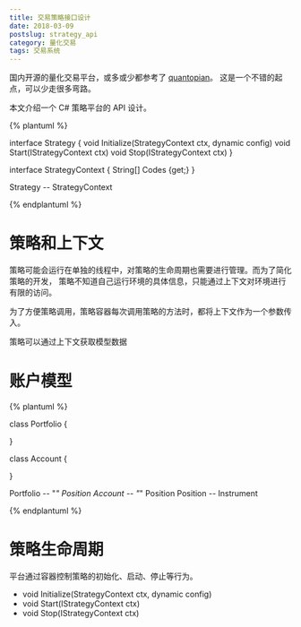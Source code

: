 ```yaml
---
title: 交易策略接口设计
date: 2018-03-09
postslug: strategy_api
category: 量化交易
tags: 交易系统
---
```


国内开源的量化交易平台，或多或少都参考了 [quantopian](https://www.quantopian.com)。
这是一个不错的起点，可以少走很多弯路。

本文介绍一个 C# 策略平台的 API 设计。

{% plantuml %}

interface Strategy {
    void Initialize(StrategyContext ctx, dynamic config)
    void Start(IStrategyContext ctx)
    void Stop(IStrategyContext ctx)
}

interface StrategyContext {
    String[] Codes {get;}
}

Strategy -- StrategyContext

{% endplantuml %}

# 策略和上下文

策略可能会运行在单独的线程中，对策略的生命周期也需要进行管理。而为了简化策略的开发，
策略不知道自己运行环境的具体信息，只能通过上下文对环境进行有限的访问。

为了方便策略调用，策略容器每次调用策略的方法时，都将上下文作为一个参数传入。

策略可以通过上下文获取模型数据

# 账户模型

{% plantuml %}

class Portfolio {
   
}

class Account {
    
}

Portfolio -- "*" Position
Account -- "*" Position
Position -- Instrument

{% endplantuml %}

# 策略生命周期

平台通过容器控制策略的初始化、启动、停止等行为。

- void Initialize(StrategyContext ctx, dynamic config)
- void Start(IStrategyContext ctx)
- void Stop(IStrategyContext ctx)

